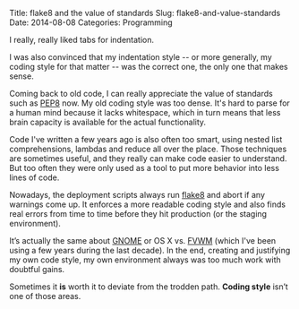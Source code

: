 Title: flake8 and the value of standards
Slug: flake8-and-value-standards
Date: 2014-08-08
Categories: Programming

I really, really liked tabs for indentation.

I was also convinced that my indentation style -- or more generally, my coding style for that matter -- was the correct one, the only one that makes sense.

Coming back to old code, I can really appreciate the value of standards such as [PEP8](http://www.python.org/dev/peps/pep-0008/) now. My old coding style was too dense. It's hard to parse for a human mind because it lacks whitespace, which in turn means that less brain capacity is available for the actual functionality.

Code I've written a few years ago is also often too smart, using nested list comprehensions, lambdas and reduce all over the place. Those techniques are sometimes useful, and they really can make code easier to understand. But too often they were only used as a tool to put more behavior into less lines of code.

Nowadays, the deployment scripts always run [flake8](http://flake8.readthedocs.org/) and abort if any warnings come up. It enforces a more readable coding style and also finds real errors from time to time before they hit production (or the staging environment).

It’s actually the same about [GNOME](http://www.gnome.org/) or OS X vs. [FVWM](http://www.fvwm.org/) (which I've been using a few years during the last decade). In the end, creating and justifying my own code style, my own environment always was too much work with doubtful gains.

Sometimes it **is** worth it to deviate from the trodden path. **Coding style** isn’t one of those areas.
